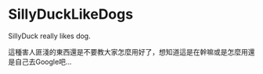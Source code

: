 # SillyDuckLikeDogs

SillyDuck really likes dog.

這種害人匪淺的東西還是不要教大家怎麼用好了，想知道這是在幹嘛或是怎麼用還是自己去Google吧...
